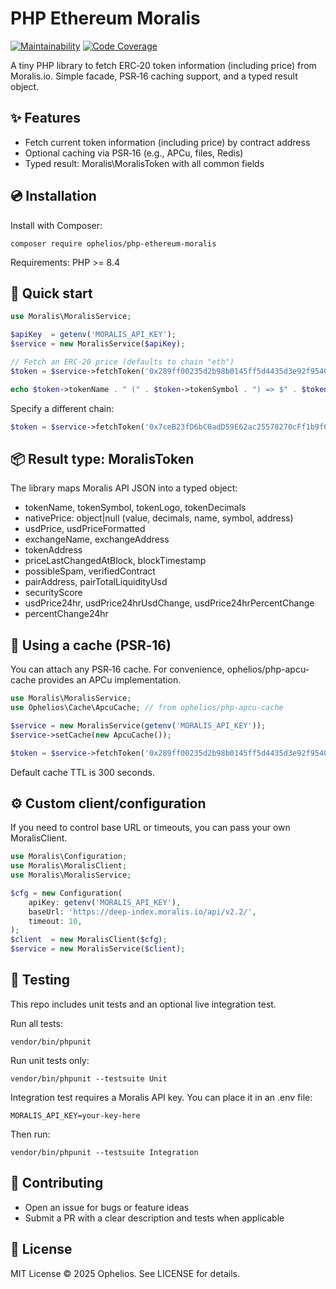 # PHP Ethereum Moralis

[![Maintainability](https://qlty.sh/badges/758f34a9-dd12-48fc-a9d7-170b0db16ae6/maintainability.svg)](https://qlty.sh/gh/ophelios-studio/projects/php-ethereum-moralis)
[![Code Coverage](https://qlty.sh/badges/758f34a9-dd12-48fc-a9d7-170b0db16ae6/coverage.svg)](https://qlty.sh/gh/ophelios-studio/projects/php-ethereum-moralis)

A tiny PHP library to fetch ERC‑20 token information (including price) from Moralis.io. Simple facade, PSR‑16 caching support, and a typed result object.

## ✨ Features
- Fetch current token information (including price) by contract address
- Optional caching via PSR‑16 (e.g., APCu, files, Redis)
- Typed result: Moralis\MoralisToken with all common fields

## 💿 Installation
Install with Composer:

```
composer require ophelios/php-ethereum-moralis
```

Requirements: PHP >= 8.4

## 🌱 Quick start
```php
use Moralis\MoralisService;

$apiKey  = getenv('MORALIS_API_KEY');
$service = new MoralisService($apiKey);

// Fetch an ERC‑20 price (defaults to chain "eth")
$token = $service->fetchToken('0x289ff00235d2b98b0145ff5d4435d3e92f9540a6');

echo $token->tokenName . " (" . $token->tokenSymbol . ") => $" . $token->usdPrice . "\n";
```

Specify a different chain:
```php
$token = $service->fetchToken('0x7ceB23fD6bC0adD59E62ac25578270cFf1b9f619', 'polygon');
```

## 📦 Result type: MoralisToken
The library maps Moralis API JSON into a typed object:

- tokenName, tokenSymbol, tokenLogo, tokenDecimals
- nativePrice: object|null (value, decimals, name, symbol, address)
- usdPrice, usdPriceFormatted
- exchangeName, exchangeAddress
- tokenAddress
- priceLastChangedAtBlock, blockTimestamp
- possibleSpam, verifiedContract
- pairAddress, pairTotalLiquidityUsd
- securityScore
- usdPrice24hr, usdPrice24hrUsdChange, usdPrice24hrPercentChange
- percentChange24hr

## 🧰 Using a cache (PSR‑16)
You can attach any PSR‑16 cache. For convenience, ophelios/php-apcu-cache provides an APCu implementation.

```php
use Moralis\MoralisService;
use Ophelios\Cache\ApcuCache; // from ophelios/php-apcu-cache

$service = new MoralisService(getenv('MORALIS_API_KEY'));
$service->setCache(new ApcuCache());

$token = $service->fetchToken('0x289ff00235d2b98b0145ff5d4435d3e92f9540a6');
```

Default cache TTL is 300 seconds.

## ⚙️ Custom client/configuration
If you need to control base URL or timeouts, you can pass your own MoralisClient.

```php
use Moralis\Configuration;
use Moralis\MoralisClient;
use Moralis\MoralisService;

$cfg = new Configuration(
    apiKey: getenv('MORALIS_API_KEY'),
    baseUrl: 'https://deep-index.moralis.io/api/v2.2/',
    timeout: 10,
);
$client  = new MoralisClient($cfg);
$service = new MoralisService($client);
```

## 🧪 Testing
This repo includes unit tests and an optional live integration test.

Run all tests:
```
vendor/bin/phpunit
```

Run unit tests only:
```
vendor/bin/phpunit --testsuite Unit
```

Integration test requires a Moralis API key. You can place it in an .env file:
```
MORALIS_API_KEY=your-key-here
```

Then run:
```
vendor/bin/phpunit --testsuite Integration
```

## 🤝 Contributing
- Open an issue for bugs or feature ideas
- Submit a PR with a clear description and tests when applicable

## 📄 License
MIT License © 2025 Ophelios. See LICENSE for details.
